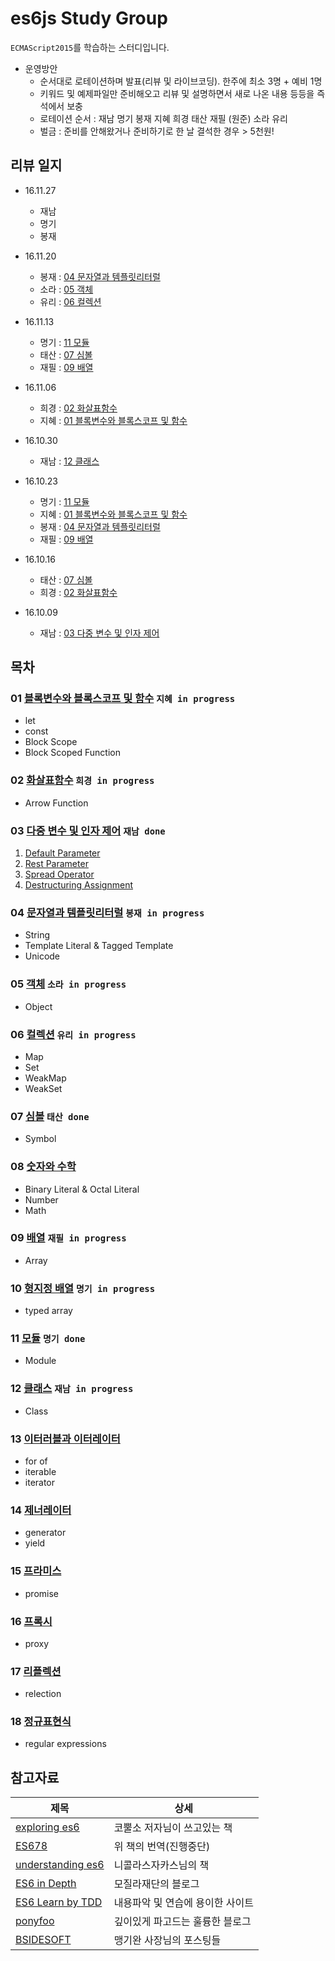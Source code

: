 # es6js Study Group

`ECMAScript2015`를 학습하는 스터디입니다.

- 운영방안
  - 순서대로 로테이션하며 발표(리뷰 및 라이브코딩). 한주에 최소 3명 + 예비 1명
  - 키워드 및 예제파일만 준비해오고 리뷰 및 설명하면서 새로 나온 내용 등등을 즉석에서 보충
  - 로테이션 순서 : 재남 명기 봉재 지혜 희경 태산 재필 (원준) 소라 유리
  - 벌금 : 준비를 안해왔거나 준비하기로 한 날 결석한 경우 > 5천원!

## 리뷰 일지

- 16.11.27
  - 재남
  - 명기
  - 봉재

- 16.11.20
  - 봉재 : [04 문자열과 템플릿리터럴](/04%20문자열과%20템플릿리터럴/README.md)
  - 소라 : [05 객체](https://github.com/js-jsm/es6js/blob/master/05%20%EA%B0%9D%EC%B2%B4/README.md)
  - 유리 : [06 컬렉션](https://github.com/js-jsm/es6js/blob/master/06%20%EC%BB%AC%EB%A0%89%EC%85%98/README.md)

- 16.11.13
  - 명기 : [11 모듈](/11%20모듈/README.md)
  - 태산 : [07 심볼](/07%20심볼/README.md)
  - 재필 : [09 배열](/09%20배열/README.md)

- 16.11.06
  - 희경 : [02 화살표함수](/02%20화살표함수/README.md)
  - 지혜 : [01 블록변수와 블록스코프 및 함수](/01%20블록변수와%20블록스코프%20및%20함수/1-1_Block%20Variable.md)

- 16.10.30
  - 재남 : [12 클래스](/12%20클래스/README.md)

- 16.10.23
  - 명기 : [11 모듈](/11%20모듈/README.md)
  - 지혜 : [01 블록변수와 블록스코프 및 함수](/01%20블록변수와%20블록스코프%20및%20함수/1-1_Block%20Variable.md)
  - 봉재 : [04 문자열과 템플릿리터럴](/04%20문자열과%20템플릿리터럴/README.md)
  - 재필 : [09 배열](/09%20배열/README.md)

- 16.10.16
  - 태산 : [07 심볼](/07%20심볼/README.md)
  - 희경 : [02 화살표함수](/02%20화살표함수/README.md)

- 16.10.09
  - 재남 : [03 다중 변수 및 인자 제어](/03%20다중%20변수%20및%20인자%20제어/README.md)


## 목차

### 01 [블록변수와 블록스코프 및 함수](/01%20블록변수와%20블록스코프%20및%20함수) `지혜 in progress`
  + let
  + const
  + Block Scope
  + Block Scoped Function

### 02 [화살표함수](/02%20화살표함수) `희경 in progress`
  + Arrow Function

### 03 [다중 변수 및 인자 제어](/03%20다중%20변수%20및%20인자%20제어) `재남 done`
  1. [Default Parameter](./03%20다중%20변수%20및%20인자%20제어/3-1_Default%20Parameter.md)
  2. [Rest Parameter](./03%20다중%20변수%20및%20인자%20제어/3-2_Rest%20Parameter.md)
  3. [Spread Operator](./03%20다중%20변수%20및%20인자%20제어/3-3_Spread%20Operator.md)
  4. [Destructuring Assignment](./03%20다중%20변수%20및%20인자%20제어/3-4_Destructuring.md)

### 04 [문자열과 템플릿리터럴](/04%20문자열과%20템플릿리터럴) `봉재 in progress`
  + String
  + Template Literal &amp; Tagged Template
  + Unicode

### 05 [객체](/05%20객체) `소라 in progress`
  + Object

### 06 [컬렉션](/06%20컬렉션) `유리 in progress`
  + Map
  + Set
  + WeakMap
  + WeakSet

### 07 [심볼](/07%20심볼) `태산 done`
  + Symbol

### 08 [숫자와 수학](/08%20숫자와%20수학)
  + Binary Literal &amp; Octal Literal
  + Number
  + Math

### 09 [배열](/09%20배열) `재필 in progress`
  + Array

### 10 [형지정 배열](/10%20형지정%20배열) `명기 in progress`
  + typed array

### 11 [모듈](/11%20모듈) `명기 done`
  + Module

### 12 [클래스](/12%20클래스) `재남 in progress`
  + Class

### 13 [이터러블과 이터레이터](/13%20이터러블과%20이터레이터)
  + for of
  + iterable
  + iterator

### 14 [제너레이터](/14%20제너레이터)
  + generator
  + yield

### 15 [프라미스](/15%20프라미스)
  + promise

### 16 [프록시](/16%20프록시)
  + proxy

### 17 [리플렉션](/17%20리플렉션)
  + relection

### 18 [정규표현식](/18%20정규표현식)
  + regular expressions


## 참고자료

|제목|상세|
|---|---|
| [exploring es6](http://exploringjs.com/es6/) | 코뿔소 저자님이 쓰고있는 책 |
| [ES678](https://github.com/ES678/Exploring-ES6) | 위 책의 번역(진행중단) |
| [understanding es6](https://leanpub.com/understandinges6/read/) | 니콜라스자카스님의 책 |
| [ES6 in Depth](http://hacks.mozilla.or.kr/category/es6-in-depth/) | 모질라재단의 블로그 |
| [ES6 Learn by TDD](http://es6katas.org/) | 내용파악 및 연습에 용이한 사이트 |
| [ponyfoo](https://ponyfoo.com/articles/search/es6) | 깊이있게 파고드는 훌륭한 블로그 |
| [BSIDESOFT](http://www.bsidesoft.com/?cat=29) | 맹기완 사장님의 포스팅들 |
